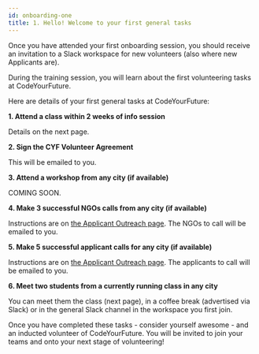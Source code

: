 ```yaml
---
id: onboarding-one
title: 1. Hello! Welcome to your first general tasks
---
```


Once you have attended your first onboarding session, you should receive an invitation to a Slack workspace for new volunteers (also where new Applicants are). 

During the training session, you will learn about the first volunteering tasks at CodeYourFuture. 

Here are details of your first general tasks at CodeYourFuture: 

**1. Attend a class within 2 weeks of info session**

Details on the next page.  

**2. Sign the CYF Volunteer Agreement**

This will be emailed to you. 

**3. Attend a workshop from any city (if available)**

COMING SOON. 

**4. Make 3 successful NGOs calls from any city (if available)**

Instructions are on [the Applicant Outreach page](https://docs.codeyourfuture.io/volunteers/outreach/applicant-outreach). The NGOs to call will be emailed to you.

**5. Make 5 successful applicant calls for any city (if available)**

Instructions are on [the Applicant Outreach page](https://docs.codeyourfuture.io/volunteers/outreach/applicant-outreach). The applicants to call will be emailed to you. 

**6. Meet two students from a currently running class in any city** 

You can meet them the class (next page), in a coffee break (advertised via Slack) or in the general Slack channel in the workspace you first join.

Once you have completed these tasks - consider yourself awesome - and an inducted volunteer of CodeYourFuture. You will be invited to join your teams and onto your next stage of volunteering!

